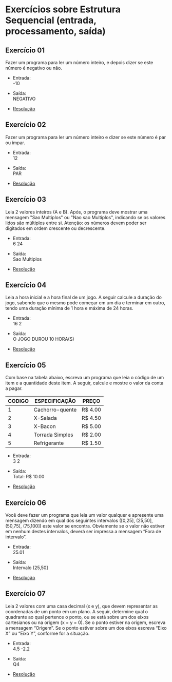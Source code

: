 # Exercícios sobre Estrutura Sequencial (entrada, processamento, saída)

## Exercício 01

Fazer um programa para ler um número inteiro, e depois dizer se este número é negativo ou não.

* Entrada:  
-10

* Saída:  
NEGATIVO

* [Resolução](https://github.com/arturferreiradev/logica-algoritimos-java/blob/main/estrutura-condicional/src/exercicios/Cond001.java)

## Exercício 02

Fazer um programa para ler um número inteiro e dizer se este número é par ou ímpar.

* Entrada:  
12

* Saída:  
PAR

* [Resolução](https://github.com/arturferreiradev/logica-algoritimos-java/blob/main/estrutura-condicional/src/exercicios/Cond002.java)

## Exercício 03

Leia 2 valores inteiros (A e B). Após, o programa deve mostrar uma mensagem "Sao Multiplos" ou "Nao sao Multiplos", indicando se os valores lidos são múltiplos entre si. Atenção: os números devem poder ser digitados em ordem crescente ou decrescente.
 
* Entrada:  
6 24

* Saída:  
Sao Multiplos

* [Resolução](https://github.com/arturferreiradev/logica-algoritimos-java/blob/main/estrutura-condicional/src/exercicios/Cond003.java)

## Exercício 04

Leia a hora inicial e a hora final de um jogo. A seguir calcule a duração do jogo, sabendo que o mesmo pode começar em um dia e terminar em outro, tendo uma duração mínima de 1 hora e máxima de 24 horas.

* Entrada:  
16 2

* Saída:  
O JOGO DUROU 10 HORA(S)

* [Resolução](https://github.com/arturferreiradev/logica-algoritimos-java/blob/main/estrutura-condicional/src/exercicios/Cond004.java)

## Exercício 05

Com base na tabela abaixo, escreva um programa que leia o código de um item e a quantidade deste item. A seguir, calcule e mostre o valor da conta a pagar.

CODIGO | ESPECIFICAÇÃO     | PREÇO     
-------|-------------------|-----------
1      | Cachorro-quente   | R$ 4.00
2      | X-Salada          | R$ 4.50
3      | X-Bacon           | R$ 5.00
4      | Torrada Simples   | R$ 2.00
5      | Refrigerante      | R$ 1.50

* Entrada:  
3 2

* Saída:  
Total: R$ 10.00

* [Resolução](https://github.com/arturferreiradev/logica-algoritimos-java/blob/main/estrutura-condicional/src/exercicios/Cond005.java)

## Exercício 06

Você deve fazer um programa que leia um valor qualquer e apresente uma mensagem dizendo em qual dos seguintes intervalos ([0,25], (25,50], (50,75], (75,100]) este valor se encontra. Obviamente se o valor não estiver em nenhum destes intervalos, deverá ser impressa a mensagem “Fora de intervalo”.

* Entrada:  
25.01

* Saída:  
Intervalo (25,50]

* [Resolução](https://github.com/arturferreiradev/logica-algoritimos-java/blob/main/estrutura-condicional/src/exercicios/Cond006.java)

## Exercício 07

Leia 2 valores com uma casa decimal (x e y), que devem representar as coordenadas de um ponto em um plano. A seguir, determine qual o quadrante ao qual pertence o ponto, ou se está sobre um dos eixos cartesianos ou na origem (x = y = 0). Se o ponto estiver na origem, escreva a mensagem “Origem”. Se o ponto estiver sobre um dos eixos escreva “Eixo X” ou “Eixo Y”, conforme for a situação.

* Entrada:  
4.5 -2.2

* Saída:  
Q4

* [Resolução](https://github.com/arturferreiradev/logica-algoritimos-java/blob/main/estrutura-condicional/src/exercicios/Cond007.java)


